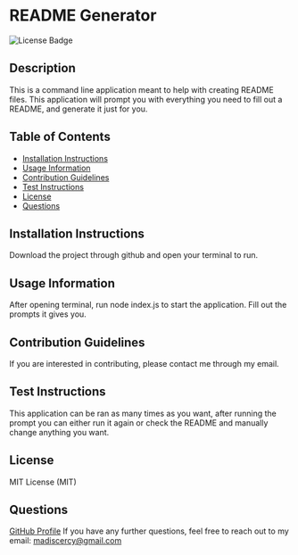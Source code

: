 # README Generator
![License Badge](https://img.shields.io/badge/license-MIT-blue.svg) 

## Description
This is a command line application meant to help with creating README files. This application will prompt you with everything you need to fill out a README, and generate it just for you.

## Table of Contents
- [Installation Instructions](#installation-instructions) 
- [Usage Information](#usage-information) 
- [Contribution Guidelines](#contribution-guidelines) 
- [Test Instructions](#test-instructions) 
- [License](#license) 
- [Questions](#questions) 

## Installation Instructions
Download the project through github and open your terminal to run.

## Usage Information
After opening terminal, run node index.js to start the application. Fill out the prompts it gives you.

## Contribution Guidelines
If you are interested in contributing, please contact me through my email.

## Test Instructions
This application can be ran as many times as you want, after running the prompt you can either run it again or check the README and manually change anything you want.

## License
MIT License (MIT)

## Questions
[GitHub Profile](https://github.com/madiscercy) 
If you have any further questions, feel free to reach out to my email: 
madiscercy@gmail.com
